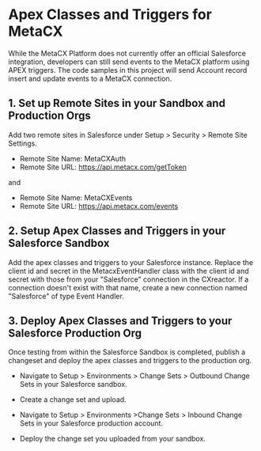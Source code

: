 # Apex Classes and Triggers for MetaCX

While the MetaCX Platform does not currently offer an official Salesforce integration, developers can still send events to the MetaCX platform using APEX triggers. The code samples in this project will send Account record insert and update events to a MetaCX connection.

## 1. Set up Remote Sites in your Sandbox and Production Orgs
Add two remote sites in Salesforce under Setup > Security > Remote Site Settings.

- Remote Site Name: MetaCXAuth
- Remote Site URL: https://api.metacx.com/getToken

and

- Remote Site Name: MetaCXEvents
- Remote Site URL: https://api.metacx.com/events

## 2. Setup Apex Classes and Triggers in your Salesforce Sandbox

Add the apex classes and triggers to your Salesforce instance. Replace the client id and secret in the MetacxEventHandler class with the client id and secret with those from your "Salesforce" connection in the CXreactor. If a connection doesn't exist with that name, create a new connection named "Salesforce" of type Event Handler.

## 3. Deploy Apex Classes and Triggers to your Salesforce Production Org

Once testing from within the Salesforce Sandbox is completed, publish a changeset and deploy the apex classes and triggers to the production org.

- Navigate to Setup > Environments > Change Sets > Outbound Change Sets in your Salesforce sandbox.
- Create a change set and upload.

- Navigate to Setup > Environments >Change Sets > Inbound Change Sets in your Salesforce production account.
- Deploy the change set you uploaded from your sandbox.
